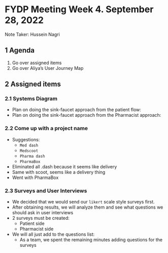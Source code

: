 # FYDP Meeting Week 4. September 28, 2022

Note Taker: Hussein Nagri

## 1 Agenda

1. Go over assigned items
2. Go over Aliya’s User Journey Map

## 2 Assigned items

### 2.1 Systems Diagram

- Plan on doing the sink-faucet approach from the patient flow:
- Plan on doing the sink-faucet approach from the Pharmacist approach:

### 2.2 Come up with a project name

- Suggestions:
  - `Med dash`
  - `Medscoot`
  - `Pharma dash`
  - `PharmaBox`
- Eliminated all .dash because it seems like delivery
- Same with scoot, seems like a delivery thing
- Went with PharmaBox

### 2.3 Surveys and User Interviews

- We decided that we would send our `likert` scale style surveys first.
- After obtaining results, we will analyze them and see what questions we should ask in user interviews
- 2 surveys must be created:
  - Patient side
  - Pharmacist side
- We will all just add to the questions list:
  - As a team, we spent the remaining minutes adding questions for the surveys

